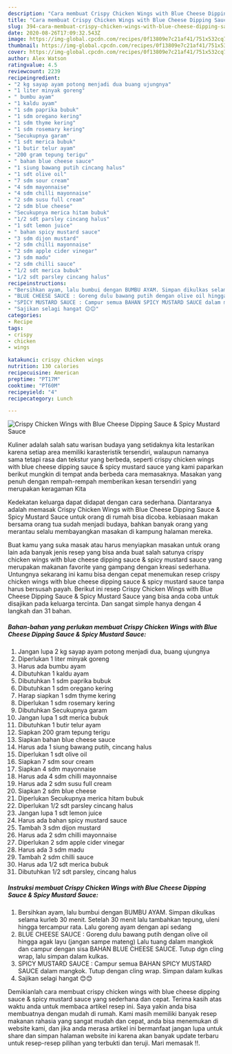 ```yaml
---
description: "Cara membuat Crispy Chicken Wings with Blue Cheese Dipping Sauce &amp;amp; Spicy Mustard Sauce Luar biasa"
title: "Cara membuat Crispy Chicken Wings with Blue Cheese Dipping Sauce &amp;amp; Spicy Mustard Sauce Luar biasa"
slug: 394-cara-membuat-crispy-chicken-wings-with-blue-cheese-dipping-sauce-and-amp-spicy-mustard-sauce-luar-biasa
date: 2020-08-26T17:09:32.543Z
image: https://img-global.cpcdn.com/recipes/0f13809e7c21af41/751x532cq70/crispy-chicken-wings-with-blue-cheese-dipping-sauce-spicy-mustard-sauce-foto-resep-utama.jpg
thumbnail: https://img-global.cpcdn.com/recipes/0f13809e7c21af41/751x532cq70/crispy-chicken-wings-with-blue-cheese-dipping-sauce-spicy-mustard-sauce-foto-resep-utama.jpg
cover: https://img-global.cpcdn.com/recipes/0f13809e7c21af41/751x532cq70/crispy-chicken-wings-with-blue-cheese-dipping-sauce-spicy-mustard-sauce-foto-resep-utama.jpg
author: Alex Watson
ratingvalue: 4.5
reviewcount: 2239
recipeingredient:
- "2 kg sayap ayam potong menjadi dua buang ujungnya"
- "1 liter minyak goreng"
- " bumbu ayam"
- "1 kaldu ayam"
- "1 sdm paprika bubuk"
- "1 sdm oregano kering"
- "1 sdm thyme kering"
- "1 sdm rosemary kering"
- "Secukupnya garam"
- "1 sdt merica bubuk"
- "1 butir telur ayam"
- "200 gram tepung terigu"
- " bahan blue cheese sauce"
- "1 siung bawang putih cincang halus"
- "1 sdt olive oil"
- "7 sdm sour cream"
- "4 sdm mayonnaise"
- "4 sdm chilli mayonnaise"
- "2 sdm susu full cream"
- "2 sdm blue cheese"
- "Secukupnya merica hitam bubuk"
- "1/2 sdt parsley cincang halus"
- "1 sdt lemon juice"
- " bahan spicy mustard sauce"
- "3 sdm dijon mustard"
- "2 sdm chilli mayonnaise"
- "2 sdm apple cider vinegar"
- "3 sdm madu"
- "2 sdm chilli sauce"
- "1/2 sdt merica bubuk"
- "1/2 sdt parsley cincang halus"
recipeinstructions:
- "Bersihkan ayam, lalu bumbui dengan BUMBU AYAM. Simpan dikulkas selama kurleb 30 menit. Setelah 30 menit lalu tambahkan tepung, uleni hingga tercampur rata. Lalu goreng ayam dengan api sedang"
- "BLUE CHEESE SAUCE : Goreng dulu bawang putih dengan olive oil hingga agak layu (jangan sampe mateng) Lalu tuang dalam mangkok dan campur dengan sisa BAHAN BLUE CHEESE SAUCE. Tutup dgn cling wrap, lalu simpan dalam kulkas."
- "SPICY MUSTARD SAUCE : Campur semua BAHAN SPICY MUSTARD SAUCE dalam mangkok. Tutup dengan cling wrap. Simpan dalam kulkas"
- "Sajikan selagi hangat 😊😊"
categories:
- Recipe
tags:
- crispy
- chicken
- wings

katakunci: crispy chicken wings 
nutrition: 130 calories
recipecuisine: American
preptime: "PT17M"
cooktime: "PT60M"
recipeyield: "4"
recipecategory: Lunch

---
```



![Crispy Chicken Wings with Blue Cheese Dipping Sauce &amp; Spicy Mustard Sauce](https://img-global.cpcdn.com/recipes/0f13809e7c21af41/751x532cq70/crispy-chicken-wings-with-blue-cheese-dipping-sauce-spicy-mustard-sauce-foto-resep-utama.jpg)

Kuliner adalah salah satu warisan budaya yang setidaknya kita lestarikan karena setiap area memiliki karasteristik tersendiri, walaupun namanya sama tetapi rasa dan tekstur yang berbeda, seperti crispy chicken wings with blue cheese dipping sauce &amp; spicy mustard sauce yang kami paparkan berikut mungkin di tempat anda berbeda cara memasaknya. Masakan yang penuh dengan rempah-rempah memberikan kesan tersendiri yang merupakan keragaman Kita

Kedekatan keluarga dapat didapat dengan cara sederhana. Diantaranya adalah memasak Crispy Chicken Wings with Blue Cheese Dipping Sauce &amp; Spicy Mustard Sauce untuk orang di rumah bisa dicoba. kebiasaan makan bersama orang tua sudah menjadi budaya, bahkan banyak orang yang merantau selalu membayangkan masakan di kampung halaman mereka.



Buat kamu yang suka masak atau harus menyiapkan masakan untuk orang lain ada banyak jenis resep yang bisa anda buat salah satunya crispy chicken wings with blue cheese dipping sauce &amp; spicy mustard sauce yang merupakan makanan favorite yang gampang dengan kreasi sederhana. Untungnya sekarang ini kamu bisa dengan cepat menemukan resep crispy chicken wings with blue cheese dipping sauce &amp; spicy mustard sauce tanpa harus bersusah payah.
Berikut ini resep Crispy Chicken Wings with Blue Cheese Dipping Sauce &amp; Spicy Mustard Sauce yang bisa anda coba untuk disajikan pada keluarga tercinta. Dan sangat simple hanya dengan 4 langkah dan 31 bahan.


<!--inarticleads1-->

##### Bahan-bahan yang perlukan membuat Crispy Chicken Wings with Blue Cheese Dipping Sauce &amp; Spicy Mustard Sauce:

1. Jangan lupa 2 kg sayap ayam potong menjadi dua, buang ujungnya
1. Diperlukan 1 liter minyak goreng
1. Harus ada  bumbu ayam
1. Dibutuhkan 1 kaldu ayam
1. Dibutuhkan 1 sdm paprika bubuk
1. Dibutuhkan 1 sdm oregano kering
1. Harap siapkan 1 sdm thyme kering
1. Diperlukan 1 sdm rosemary kering
1. Dibutuhkan Secukupnya garam
1. Jangan lupa 1 sdt merica bubuk
1. Dibutuhkan 1 butir telur ayam
1. Siapkan 200 gram tepung terigu
1. Siapkan  bahan blue cheese sauce
1. Harus ada 1 siung bawang putih, cincang halus
1. Diperlukan 1 sdt olive oil
1. Siapkan 7 sdm sour cream
1. Siapkan 4 sdm mayonnaise
1. Harus ada 4 sdm chilli mayonnaise
1. Harus ada 2 sdm susu full cream
1. Siapkan 2 sdm blue cheese
1. Diperlukan Secukupnya merica hitam bubuk
1. Diperlukan 1/2 sdt parsley cincang halus
1. Jangan lupa 1 sdt lemon juice
1. Harus ada  bahan spicy mustard sauce
1. Tambah 3 sdm dijon mustard
1. Harus ada 2 sdm chilli mayonnaise
1. Diperlukan 2 sdm apple cider vinegar
1. Harus ada 3 sdm madu
1. Tambah 2 sdm chilli sauce
1. Harus ada 1/2 sdt merica bubuk
1. Dibutuhkan 1/2 sdt parsley, cincang halus




<!--inarticleads2-->

##### Instruksi membuat  Crispy Chicken Wings with Blue Cheese Dipping Sauce &amp; Spicy Mustard Sauce:

1. Bersihkan ayam, lalu bumbui dengan BUMBU AYAM. Simpan dikulkas selama kurleb 30 menit. Setelah 30 menit lalu tambahkan tepung, uleni hingga tercampur rata. Lalu goreng ayam dengan api sedang
1. BLUE CHEESE SAUCE : Goreng dulu bawang putih dengan olive oil hingga agak layu (jangan sampe mateng) Lalu tuang dalam mangkok dan campur dengan sisa BAHAN BLUE CHEESE SAUCE. Tutup dgn cling wrap, lalu simpan dalam kulkas.
1. SPICY MUSTARD SAUCE : Campur semua BAHAN SPICY MUSTARD SAUCE dalam mangkok. Tutup dengan cling wrap. Simpan dalam kulkas
1. Sajikan selagi hangat 😊😊




Demikianlah cara membuat crispy chicken wings with blue cheese dipping sauce &amp; spicy mustard sauce yang sederhana dan cepat. Terima kasih atas waktu anda untuk membaca artikel resep ini. Saya yakin anda bisa membuatnya dengan mudah di rumah. Kami masih memiliki banyak resep makanan rahasia yang sangat mudah dan cepat, anda bisa menemukan di website kami, dan jika anda merasa artikel ini bermanfaat jangan lupa untuk share dan simpan halaman website ini karena akan banyak update terbaru untuk resep-resep pilihan yang terbukti dan teruji. Mari memasak !!. 
